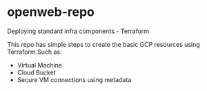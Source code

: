 # openweb-repo
Deploying standard infra components - Terraform 

This repo has simple steps to create the basic GCP resources using Terraform.Such as:
 - Virtual Machine
 - Cloud Bucket
 - Secure VM connections using metadata



